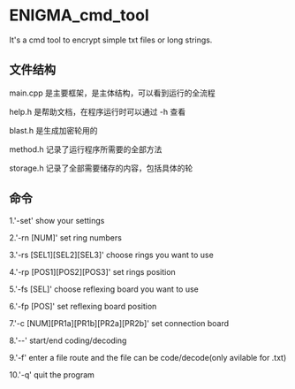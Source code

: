 # ENIGMA_cmd_tool
It's a cmd tool to encrypt simple txt files or long strings.

##  文件结构

main.cpp 是主要框架，是主体结构，可以看到运行的全流程

help.h 是帮助文档，在程序运行时可以通过 -h 查看

blast.h 是生成加密轮用的

method.h 记录了运行程序所需要的全部方法

storage.h 记录了全部需要储存的内容，包括具体的轮

## 命令

1.'-set' show your settings

2.'-rn [NUM]' set ring numbers

3.'-rs [SEL1][SEL2][SEL3]' choose rings you want to use

4.'-rp [POS1][POS2][POS3]' set rings position

5.'-fs [SEL]' choose reflexing board you want to use

6.'-fp [POS]' set reflexing board position

7.'-c [NUM][PR1a][PR1b][PR2a][PR2b]' set connection board

8.'--' start/end coding/decoding

9.'-f' enter a file route and the file can be code/decode(only avilable for .txt)

10.'-q' quit the program
